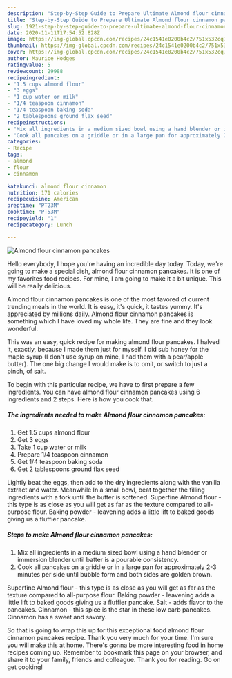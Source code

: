 ```yaml
---
description: "Step-by-Step Guide to Prepare Ultimate Almond flour cinnamon pancakes"
title: "Step-by-Step Guide to Prepare Ultimate Almond flour cinnamon pancakes"
slug: 1921-step-by-step-guide-to-prepare-ultimate-almond-flour-cinnamon-pancakes
date: 2020-11-11T17:54:52.828Z
image: https://img-global.cpcdn.com/recipes/24c1541e0200b4c2/751x532cq70/almond-flour-cinnamon-pancakes-recipe-main-photo.jpg
thumbnail: https://img-global.cpcdn.com/recipes/24c1541e0200b4c2/751x532cq70/almond-flour-cinnamon-pancakes-recipe-main-photo.jpg
cover: https://img-global.cpcdn.com/recipes/24c1541e0200b4c2/751x532cq70/almond-flour-cinnamon-pancakes-recipe-main-photo.jpg
author: Maurice Hodges
ratingvalue: 5
reviewcount: 29988
recipeingredient:
- "1.5 cups almond flour"
- "3 eggs"
- "1 cup water or milk"
- "1/4 teaspoon cinnamon"
- "1/4 teaspoon baking soda"
- "2 tablespoons ground flax seed"
recipeinstructions:
- "Mix all ingredients in a medium sized bowl using a hand blender or immersion blender until batter is a pourable consistency."
- "Cook all pancakes on a griddle or in a large pan for approximately 2-3 minutes per side until bubble form and both sides are golden brown."
categories:
- Recipe
tags:
- almond
- flour
- cinnamon

katakunci: almond flour cinnamon 
nutrition: 171 calories
recipecuisine: American
preptime: "PT23M"
cooktime: "PT53M"
recipeyield: "1"
recipecategory: Lunch

---
```



![Almond flour cinnamon pancakes](https://img-global.cpcdn.com/recipes/24c1541e0200b4c2/751x532cq70/almond-flour-cinnamon-pancakes-recipe-main-photo.jpg)

Hello everybody, I hope you're having an incredible day today. Today, we're going to make a special dish, almond flour cinnamon pancakes. It is one of my favorites food recipes. For mine, I am going to make it a bit unique. This will be really delicious.

Almond flour cinnamon pancakes is one of the most favored of current trending meals in the world. It is easy, it's quick, it tastes yummy. It's appreciated by millions daily. Almond flour cinnamon pancakes is something which I have loved my whole life. They are fine and they look wonderful.

This was an easy, quick recipe for making almond flour pancakes. I halved it, exactly, because I made them just for myself. I did sub honey for the maple syrup (I don&#39;t use syrup on mine, I had them with a pear/apple butter). The one big change I would make is to omit, or switch to just a pinch, of salt.


To begin with this particular recipe, we have to first prepare a few ingredients. You can have almond flour cinnamon pancakes using 6 ingredients and 2 steps. Here is how you cook that.

<!--inarticleads1-->

##### The ingredients needed to make Almond flour cinnamon pancakes:

1. Get 1.5 cups almond flour
1. Get 3 eggs
1. Take 1 cup water or milk
1. Prepare 1/4 teaspoon cinnamon
1. Get 1/4 teaspoon baking soda
1. Get 2 tablespoons ground flax seed


Lightly beat the eggs, then add to the dry ingredients along with the vanilla extract and water. Meanwhile In a small bowl, beat together the filling ingredients with a fork until the butter is softened. Superfine Almond flour - this type is as close as you will get as far as the texture compared to all-purpose flour. Baking powder - leavening adds a little lift to baked goods giving us a fluffier pancake. 

<!--inarticleads2-->

##### Steps to make Almond flour cinnamon pancakes:

1. Mix all ingredients in a medium sized bowl using a hand blender or immersion blender until batter is a pourable consistency.
1. Cook all pancakes on a griddle or in a large pan for approximately 2-3 minutes per side until bubble form and both sides are golden brown.


Superfine Almond flour - this type is as close as you will get as far as the texture compared to all-purpose flour. Baking powder - leavening adds a little lift to baked goods giving us a fluffier pancake. Salt - adds flavor to the pancakes. Cinnamon - this spice is the star in these low carb pancakes. Cinnamon has a sweet and savory. 

So that is going to wrap this up for this exceptional food almond flour cinnamon pancakes recipe. Thank you very much for your time. I'm sure you will make this at home. There's gonna be more interesting food in home recipes coming up. Remember to bookmark this page on your browser, and share it to your family, friends and colleague. Thank you for reading. Go on get cooking!
